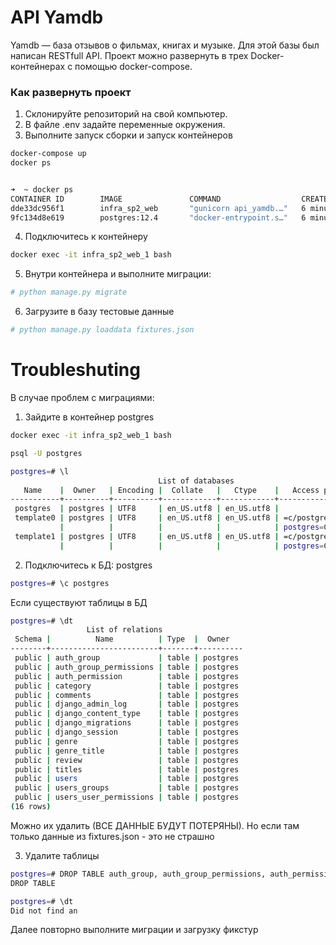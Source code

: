 # API Yamdb

Yamdb — база отзывов о фильмах, книгах и музыке. Для этой базы был написан RESTfull API. Проект можно развернуть в трех Docker-контейнерах с помощью docker-compose.

### Как развернуть проект

1. Склонируйте репозиторий на свой компьютер.
2. В файле .env задайте переменные окружения.
3. Выполните запуск сборки и запуск контейнеров

```bash
docker-compose up
docker ps 


➜  ~ docker ps
CONTAINER ID        IMAGE               COMMAND                  CREATED             STATUS              PORTS                    NAMES
dde33dc956f1        infra_sp2_web       "gunicorn api_yamdb.…"   6 minutes ago       Up 6 minutes        0.0.0.0:8000->8000/tcp   infra_sp2_web_1
9fc134d8e619        postgres:12.4       "docker-entrypoint.s…"   6 minutes ago       Up 6 minutes        5432/tcp                 infra_sp2_db_1
```


4. Подключитесь к контейнеру

```bash
docker exec -it infra_sp2_web_1 bash
```

5. Внутри контейнера и выполните миграции:

```bash
# python manage.py migrate
```

6. Загрузите в базу тестовые данные

```bash
# python manage.py loaddata fixtures.json
```

# Troubleshuting 

В случае проблем с миграциями:

1. Зайдите в контейнер postgres

```bash
docker exec -it infra_sp2_web_1 bash

psql -U postgres

postgres=# \l
                                 List of databases
   Name    |  Owner   | Encoding |  Collate   |   Ctype    |   Access privileges
-----------+----------+----------+------------+------------+-----------------------
 postgres  | postgres | UTF8     | en_US.utf8 | en_US.utf8 |
 template0 | postgres | UTF8     | en_US.utf8 | en_US.utf8 | =c/postgres          +
           |          |          |            |            | postgres=CTc/postgres
 template1 | postgres | UTF8     | en_US.utf8 | en_US.utf8 | =c/postgres          +
           |          |          |            |            | postgres=CTc/postgres
```

2. Подключитесь к БД: postgres

```bash
postgres=# \c postgres
```

Если существуют таблицы в БД

```bash
postgres=# \dt
                 List of relations
 Schema |          Name          | Type  |  Owner
--------+------------------------+-------+----------
 public | auth_group             | table | postgres
 public | auth_group_permissions | table | postgres
 public | auth_permission        | table | postgres
 public | category               | table | postgres
 public | comments               | table | postgres
 public | django_admin_log       | table | postgres
 public | django_content_type    | table | postgres
 public | django_migrations      | table | postgres
 public | django_session         | table | postgres
 public | genre                  | table | postgres
 public | genre_title            | table | postgres
 public | review                 | table | postgres
 public | titles                 | table | postgres
 public | users                  | table | postgres
 public | users_groups           | table | postgres
 public | users_user_permissions | table | postgres
(16 rows)

```

Можно их удалить (ВСЕ ДАННЫЕ БУДУТ ПОТЕРЯНЫ). Но если там только данные из fixtures.json - это не страшно

3. Удалите таблицы

```bash
postgres=# DROP TABLE auth_group, auth_group_permissions, auth_permission, category, comments, django_admin_log, django_content_type, django_migrations, django_migrations, django_session, genre, genre_title, review, titles, users, users_groups, users_user_permissions;
DROP TABLE

postgres=# \dt
Did not find an

```

Далее повторно выполните миграции и загрузку фикстур
